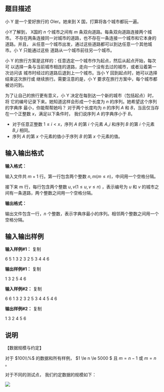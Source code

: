 题目描述
----

小 Y 是一个爱好旅行的 OIer。她来到 X 国，打算将各个城市都玩一遍。

小Y了解到， X国的 $n$ 个城市之间有 $m$ 条双向道路。每条双向道路连接两个城市。 不存在两条连接同一对城市的道路，也不存在一条连接一个城市和它本身的道路。并且， 从任意一个城市出发，通过这些道路都可以到达任意一个其他城市。小 Y 只能通过这些 道路从一个城市前往另一个城市。

小 Y 的旅行方案是这样的：任意选定一个城市作为起点，然后从起点开始，每次可 以选择一条与当前城市相连的道路，走向一个没有去过的城市，或者沿着第一次访问该 城市时经过的道路后退到上一个城市。当小 Y 回到起点时，她可以选择结束这次旅行或 继续旅行。需要注意的是，小 Y 要求在旅行方案中，每个城市都被访问到。

为了让自己的旅行更有意义，小 Y 决定在每到达一个新的城市（包括起点）时，将 它的编号记录下来。她知道这样会形成一个长度为 $n$ 的序列。她希望这个序列的字典序 最小，你能帮帮她吗？ 对于两个长度均为 $n$ 的序列 $A$ 和 $B$，当且仅当存在一个正整数 $x$，满足以下条件时， 我们说序列 $A$ 的字典序小于 $B$。

*   对于任意正整数 $1 ≤ i < x$，序列 $A$ 的第 $i$ 个元素 $A\_i$ 和序列 $B$ 的第 $i$ 个元素 $B\_i$ 相同。
*   序列 $A$ 的第 $x$ 个元素的值小于序列 $B$ 的第 $x$ 个元素的值。

输入输出格式
------

**输入格式：**  

输入文件共 $m + 1$ 行。第一行包含两个整数 $n,m(m ≤ n)$，中间用一个空格分隔。

接下来 m 行，每行包含两个整数 $u,v (1 ≤ u,v ≤ n)$ ，表示编号为 $u$ 和 $v$ 的城市之 间有一条道路，两个整数之间用一个空格分隔。

**输出格式：**  

输出文件包含一行，$n$ 个整数，表示字典序最小的序列。相邻两个整数之间用一个 空格分隔。

输入输出样例
------

**输入样例#1：** 复制

6 5 
1 3 
2 3 
2 5 
3 4 
4 6

**输出样例#1：** 复制

1 3 2 5 4 6

**输入样例#2：** 复制

6 6 
1 3 
2 3 
2 5 
3 4 
4 5 
4 6

**输出样例#2：** 复制

1 3 2 4 5 6

说明
--

【数据规模与约定】

对于 $100\\%$ 的数据和所有样例， $1 \\le n \\le 5000 $ 且 $m = n − 1$ 或 $m = n$ 。

对于不同的测试点， 我们约定数据的规模如下：

![](https://cdn.luogu.org/upload/pic/43271.png)